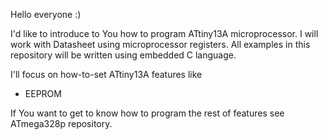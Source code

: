 Hello everyone :)

I'd like to introduce to You how to program ATtiny13A microprocessor.
I will work with Datasheet using microprocessor registers.
All examples in this repository will be written using embedded C language.

I'll focus on how-to-set ATtiny13A features like

- EEPROM

If You want to get to know how to program the rest of features see ATmega328p repository.
